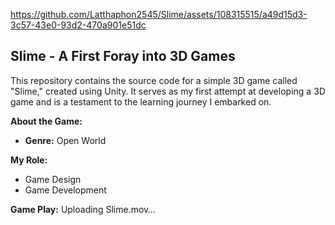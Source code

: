 
https://github.com/Latthaphon2545/Slime/assets/108315515/a49d15d3-3c57-43e0-93d2-470a901e51dc
## Slime - A First Foray into 3D Games

This repository contains the source code for a simple 3D game called "Slime," created using Unity. It serves as my first attempt at developing a 3D game and is a testament to the learning journey I embarked on.

**About the Game:**

* **Genre:** Open World

**My Role:**

* Game Design
* Game Development

**Game Play:**
Uploading Slime.mov…
